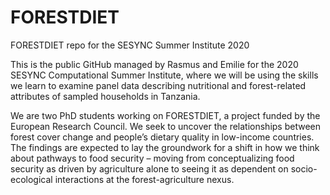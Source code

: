 # FORESTDIET
FORESTDIET repo for the SESYNC Summer Institute 2020

This is the public GitHub managed by Rasmus and Emilie for the 2020 SESYNC Computational Summer Institute, where we will be using the skills we learn to examine panel data describing nutritional and forest-related attributes of sampled households in Tanzania.

We are two PhD students working on FORESTDIET, a project funded by the European Research Council. We seek to uncover the relationships between forest cover change and people’s dietary quality in low-income countries. The findings are expected to lay the groundwork for a shift in how we think about pathways to food security – moving from conceptualizing food security as driven by agriculture alone to seeing it as dependent on socio-ecological interactions at the forest-agriculture nexus.
